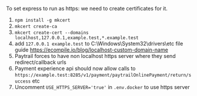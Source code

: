 To set express to run as https: we need to create certificates for it.

1. `npm install -g mkcert`
2. `mkcert create-ca`
3. `mkcert create-cert --domains localhost,127.0.0.1,example.test,*.example.test`
4. add `127.0.0.1 example.test` to C:\Windows\System32\drivers\etc file guide https://ecompile.io/blog/localhost-custom-domain-name
5. Paytrail forces to have non localhost https server where they send redirect/callback urls
6. Payment experience api should now allow calls to `https://example.test:8285/v1/payment/paytrailOnlinePayment/return/success` etc
7. Uncomment `USE_HTTPS_SERVER='true'` in `.env.docker` to use https server